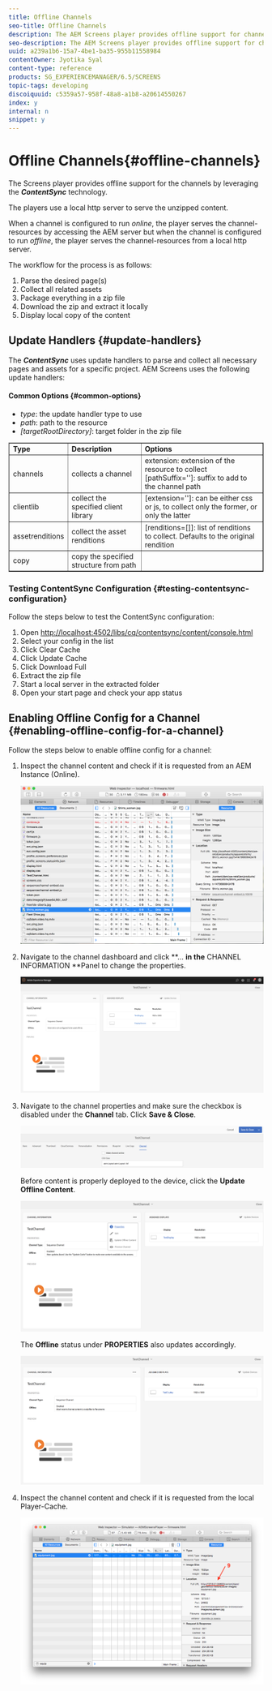 ```yaml
---
title: Offline Channels
seo-title: Offline Channels
description: The AEM Screens player provides offline support for channels by leveraging the ContentSync technology. Follow this page to learn more about update handlers and enabling offline configuration for a channel.  
seo-description: The AEM Screens player provides offline support for channels by leveraging the ContentSync technology. Follow this page to learn more about update handlers and enabling offline configuration for a channel.  
uuid: a239a1b6-15a7-4be1-ba35-955b11558984
contentOwner: Jyotika Syal
content-type: reference
products: SG_EXPERIENCEMANAGER/6.5/SCREENS
topic-tags: developing
discoiquuid: c5359a57-958f-48a8-a1b8-a20614550267
index: y
internal: n
snippet: y
---
```


# Offline Channels{#offline-channels}

The Screens player provides offline support for the channels by leveraging the ***ContentSync*** technology.

The players use a local http server to serve the unzipped content.

When a channel is configured to run *online*, the player serves the channel-resources by accessing the AEM server but when the channel is configured to run *offline*, the player serves the channel-resources from a local http server.

The workflow for the process is as follows:

1. Parse the desired page(s)
1. Collect all related assets
1. Package everything in a zip file
1. Download the zip and extract it locally
1. Display local copy of the content

## Update Handlers {#update-handlers}

The ***ContentSync*** uses update handlers to parse and collect all necessary pages and assets for a specific project. AEM Screens uses the following update handlers:

#### Common Options {#common-options}

* *type*: the update handler type to use
* *path*: path to the resource
* *[targetRootDirectory]*: target folder in the zip file

<table border="1" cellpadding="1" cellspacing="0" width="100%"> 
 <tbody>
  <tr>
   <td><strong>Type</strong></td> 
   <td><strong>Description</strong></td> 
   <td><strong>Options</strong></td> 
  </tr>
  <tr>
   <td>channels</td> 
   <td>collects a channel</td> 
   <td>extension: extension of the resource to collect<br /> [pathSuffix='']: suffix to add to the channel path<br /> </td> 
  </tr>
  <tr>
   <td>clientlib</td> 
   <td>collect the specified client library</td> 
   <td>[extension='']: can be either css or js, to collect only the former, or only the latter</td> 
  </tr>
  <tr>
   <td>assetrenditions</td> 
   <td>collect the asset renditions</td> 
   <td>[renditions=[]]: list of renditions to collect. Defaults to the original rendition</td> 
  </tr>
  <tr>
   <td>copy</td> 
   <td>copy the specified structure from path</td> 
   <td> </td> 
  </tr>
 </tbody>
</table>

### Testing ContentSync Configuration {#testing-contentsync-configuration}

Follow the steps below to test the ContentSync configuration:

1. Open [http://localhost:4502/libs/cq/contentsync/content/console.html](http://localhost:4502/libs/cq/contentsync/content/console.html)
1. Select your config in the list
1. Click Clear Cache
1. Click Update Cache
1. Click Download Full
1. Extract the zip file
1. Start a local server in the extracted folder 
1. Open your start page and check your app status

## Enabling Offline Config for a Channel {#enabling-offline-config-for-a-channel}

Follow the steps below to enable offline config for a channel:

1. Inspect the channel content and check if it is requested from an AEM Instance (Online).

   ![](assets/chlimage_1-24.png)

1. Navigate to the channel dashboard and click **... **in the** CHANNEL INFORMATION **Panel to change the properties.

   ![](assets/chlimage_1-25.png)

1. Navigate to the channel properties and make sure the checkbox is disabled under the **Channel** tab. Click **Save & Close**.

   ![](assets/screen_shot_2017-12-19at122422pm.png)

   Before content is properly deployed to the device, click the **Update Offline Content**.

   ![](assets/screen_shot_2017-12-19at122637pm.png)

   The **Offline** status under **PROPERTIES** also updates accordingly.

   ![](assets/screen_shot_2017-12-19at124735pm.png)

1. Inspect the channel content and check if it is requested from the local Player-Cache. 

   ![](assets/chlimage_1-26.png)

